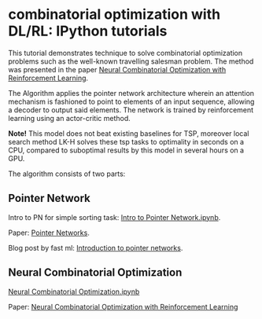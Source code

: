 # combinatorial optimization with DL/RL: IPython tutorials
This tutorial demonstrates technique to solve combinatorial optimization problems such as the well-known travelling salesman problem. The method was presented in the paper [Neural Combinatorial Optimization with Reinforcement Learning](https://arxiv.org/abs/1611.09940).

The Algorithm applies the pointer network architecture wherein an attention mechanism is fashioned to point to elements of an input sequence, allowing a decoder to output said elements. The network is trained by reinforcement learning using an actor-critic method. 

**Note!** This model does not beat existing baselines for TSP, moreover local search method LK-H solves these tsp tasks to optimality in seconds on a CPU, compared to suboptimal results by this model in several hours on a GPU. 

The algorithm consists of two parts:

## Pointer Network

Intro to PN for simple sorting task: [Intro to Pointer Network.ipynb](https://github.com/higgsfield/np-hard-deep-reinforcement-learning/blob/master/Intro%20to%20Pointer%20Network.ipynb).

Paper: [Pointer Networks](https://arxiv.org/abs/1506.03134).

Blog post by fast ml: [Introduction to pointer networks](http://fastml.com/introduction-to-pointer-networks/).

## Neural Combinatorial Optimization

[Neural Combinatorial Optimization.ipynb](https://github.com/higgsfield/np-hard-deep-reinforcement-learning/blob/master/Neural%20Combinatorial%20Optimization.ipynb) 

Paper: [Neural Combinatorial Optimization with Reinforcement Learning](https://arxiv.org/abs/1611.09940)


